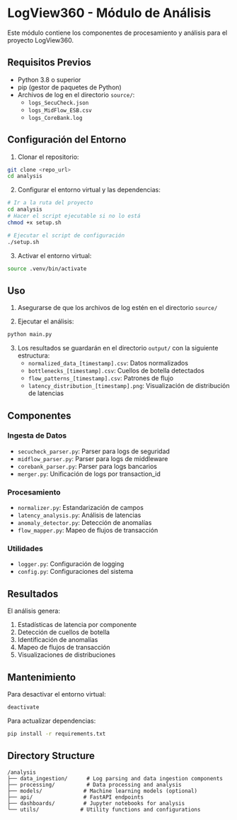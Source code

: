 # LogView360 - Módulo de Análisis

Este módulo contiene los componentes de procesamiento y análisis para el proyecto LogView360.

## Requisitos Previos

- Python 3.8 o superior
- pip (gestor de paquetes de Python)
- Archivos de log en el directorio `source/`:
  - `logs_SecuCheck.json`
  - `logs_MidFlow_ESB.csv`
  - `logs_CoreBank.log`

## Configuración del Entorno

1. Clonar el repositorio:
```bash
git clone <repo_url>
cd analysis
```

2. Configurar el entorno virtual y las dependencias:
```bash
# Ir a la ruta del proyecto
cd analysis
# Hacer el script ejecutable si no lo está
chmod +x setup.sh

# Ejecutar el script de configuración
./setup.sh
```

3. Activar el entorno virtual:
```bash
source .venv/bin/activate
```

## Uso

1. Asegurarse de que los archivos de log estén en el directorio `source/`

2. Ejecutar el análisis:
```bash
python main.py
```

3. Los resultados se guardarán en el directorio `output/` con la siguiente estructura:
   - `normalized_data_[timestamp].csv`: Datos normalizados
   - `bottlenecks_[timestamp].csv`: Cuellos de botella detectados
   - `flow_patterns_[timestamp].csv`: Patrones de flujo
   - `latency_distribution_[timestamp].png`: Visualización de distribución de latencias

## Componentes

### Ingesta de Datos
- `secucheck_parser.py`: Parser para logs de seguridad
- `midflow_parser.py`: Parser para logs de middleware
- `corebank_parser.py`: Parser para logs bancarios
- `merger.py`: Unificación de logs por transaction_id

### Procesamiento
- `normalizer.py`: Estandarización de campos
- `latency_analysis.py`: Análisis de latencias
- `anomaly_detector.py`: Detección de anomalías
- `flow_mapper.py`: Mapeo de flujos de transacción

### Utilidades
- `logger.py`: Configuración de logging
- `config.py`: Configuraciones del sistema

## Resultados

El análisis genera:
1. Estadísticas de latencia por componente
2. Detección de cuellos de botella
3. Identificación de anomalías
4. Mapeo de flujos de transacción
5. Visualizaciones de distribuciones

## Mantenimiento

Para desactivar el entorno virtual:
```bash
deactivate
```

Para actualizar dependencias:
```bash
pip install -r requirements.txt
```

## Directory Structure

```
/analysis
├── data_ingestion/      # Log parsing and data ingestion components
├── processing/          # Data processing and analysis
├── models/             # Machine learning models (optional)
├── api/                # FastAPI endpoints
├── dashboards/         # Jupyter notebooks for analysis
└── utils/             # Utility functions and configurations
``` 